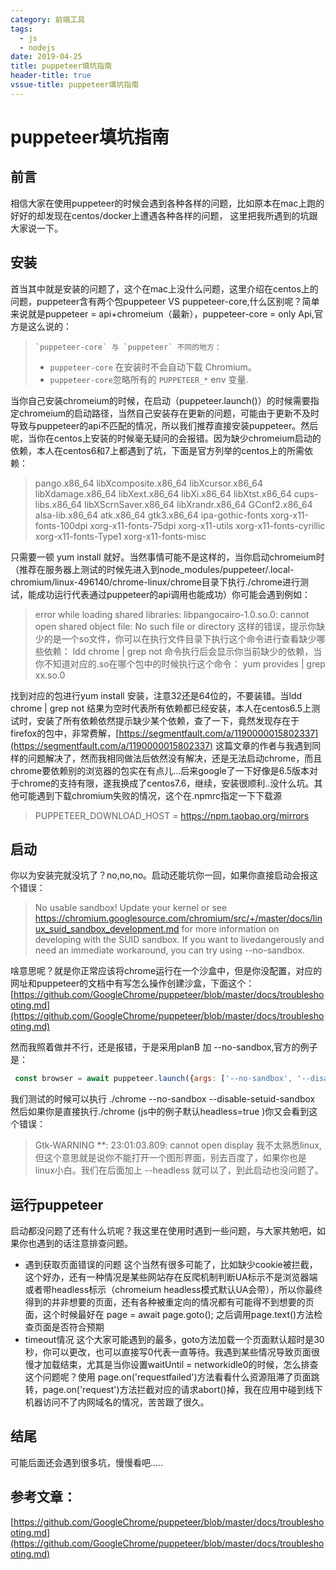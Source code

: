 ```yaml
---
category: 前端工具
tags:
  - js
  - nodejs
date: 2019-04-25
title: puppeteer填坑指南
header-title: true
vssue-title: puppeteer填坑指南
---
```

# puppeteer填坑指南
## 前言
相信大家在使用puppeteer的时候会遇到各种各样的问题，比如原本在mac上跑的好好的却发现在centos/docker上遭遇各种各样的问题， 这里把我所遇到的坑跟大家说一下。
## 安装
首当其中就是安装的问题了，这个在mac上没什么问题，这里介绍在centos上的问题，puppeteer含有两个包puppeteer VS puppeteer-core,什么区别呢？简单来说就是puppeteer = api+chromeium（最新），puppeteer-core = only Api,官方是这么说的：
>     `puppeteer-core` 与 `puppeteer` 不同的地方：
> *   `puppeteer-core` 在安装时不会自动下载 Chromium。
> *   `puppeteer-core`忽略所有的 `PUPPETEER_*` env 变量.

当你自己安装chromeium的时候，在启动（puppeteer.launch()）的时候需要指定chromeium的启动路径，当然自己安装存在更新的问题，可能由于更新不及时导致与puppeteer的api不匹配的情况，所以我们推荐直接安装puppeteer。然后呢，当你在centos上安装的时候毫无疑问的会报错。因为缺少chromeium启动的依赖，本人在centos6和7上都遇到了坑，下面是官方列举的centos上的所需依赖：
> pango.x86_64
libXcomposite.x86_64
libXcursor.x86_64
libXdamage.x86_64
libXext.x86_64
libXi.x86_64
libXtst.x86_64
cups-libs.x86_64
libXScrnSaver.x86_64
libXrandr.x86_64
GConf2.x86_64
alsa-lib.x86_64
atk.x86_64
gtk3.x86_64
ipa-gothic-fonts
xorg-x11-fonts-100dpi
xorg-x11-fonts-75dpi
xorg-x11-utils
xorg-x11-fonts-cyrillic
xorg-x11-fonts-Type1
xorg-x11-fonts-misc

只需要一顿 yum install 就好。当然事情可能不是这样的，当你启动chromeium时（推荐在服务器上测试的时候先进入到node_modules/puppeteer/.local-chromium/linux-496140/chrome-linux/chrome目录下执行./chrome进行测试，能成功运行代表通过puppeteer的api调用也能成功）你可能会遇到例如：
> error while loading shared libraries: libpangocairo-1.0.so.0: cannot open shared object file: No such file or directory
这样的错误，提示你缺少的是一个so文件，你可以在执行文件目录下执行这个命令进行查看缺少哪些依赖：
> ldd chrome | grep not
命令执行后会显示你当前缺少的依赖，当你不知道对应的.so在哪个包中的时候执行这个命令：
> yum provides | grep xx.so.0

找到对应的包进行yum install 安装，注意32还是64位的，不要装错。当ldd chrome | grep not 结果为空时代表所有依赖都已经安装，本人在centos6.5上测试时，安装了所有依赖依然提示缺少某个依赖，查了一下，竟然发现存在于firefox的包中，非常费解，[https://segmentfault.com/a/1190000015802337](https://segmentfault.com/a/1190000015802337)
这篇文章的作者与我遇到同样的问题解决了，然而我相同做法后依然没有解决，还是无法启动chrome，而且chrome要依赖别的浏览器的包实在有点儿...后来google了一下好像是6.5版本对于chrome的支持有限，遂我换成了centos7.6，继续，安装很顺利..没什么坑。其他可能遇到下载chromium失败的情况，这个在.npmrc指定一下下载源
> PUPPETEER_DOWNLOAD_HOST = https://npm.taobao.org/mirrors
## 启动
你以为安装完就没坑了？no,no,no。启动还能坑你一回，如果你直接启动会报这个错误：
>  No usable sandbox! Update your kernel or see https://chromium.googlesource.com/chromium/src/+/master/docs/linux_suid_sandbox_development.md for more information on developing with the SUID sandbox. If you want to livedangerously and need an immediate workaround, you can try using --no-sandbox.

啥意思呢？就是你正常应该将chrome运行在一个沙盒中，但是你没配置，对应的网址和puppeteer的文档中有写怎么操作创建沙盒，下面这个：[https://github.com/GoogleChrome/puppeteer/blob/master/docs/troubleshooting.md](https://github.com/GoogleChrome/puppeteer/blob/master/docs/troubleshooting.md)

然而我照着做并不行，还是报错，于是采用planB 加 --no-sandbox,官方的例子是：
```javascript
 const browser = await puppeteer.launch({args: ['--no-sandbox', '--disable-setuid-sandbox']});
```
我们测试的时候可以执行 ./chrome --no-sandbox --disable-setuid-sandbox
然后如果你是直接执行./chrome (js中的例子默认headless=true )你又会看到这个错误：
> Gtk-WARNING **: 23:01:03.809: cannot open display
我不太熟悉linux,但这个意思就是说你不能打开一个图形界面，别去百度了，如果你也是linux小白。我们在后面加上 --headless 就可以了，到此启动也没问题了。

## 运行puppeteer
启动都没问题了还有什么坑呢？我这里在使用时遇到一些问题，与大家共勉吧，如果你也遇到的话注意排查问题。
* 遇到获取页面错误的问题
这个当然有很多可能了，比如缺少cookie被拦截，这个好办，还有一种情况是某些网站存在反爬机制判断UA标示不是浏览器端或者带headless标示（chromeium headless模式默认UA会带），所以你最终得到的并非想要的页面，还有各种被重定向的情况都有可能得不到想要的页面，这个时候最好在 page = await page.goto(); 之后调用page.text()方法检查页面是否符合预期
* timeout情况
这个大家可能遇到的最多，goto方法加载一个页面默认超时是30秒，你可以更改，也可以直接写0代表一直等待。我遇到某些情况导致页面很慢才加载结束，尤其是当你设置waitUntil = networkidle0的时候，怎么排查这个问题呢？使用 page.on('requestfailed')方法看看什么资源阻滞了页面跳转，page.on('request')方法拦截对应的请求abort()掉，我在应用中碰到线下机器访问不了内网域名的情况，苦苦跟了很久。

##  结尾
可能后面还会遇到很多坑，慢慢看吧.....

## 参考文章：
[https://github.com/GoogleChrome/puppeteer/blob/master/docs/troubleshooting.md](https://github.com/GoogleChrome/puppeteer/blob/master/docs/troubleshooting.md)

